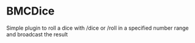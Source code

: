 # BMCDice
Simple plugin to roll a dice with /dice or /roll in a specified number range and broadcast the result
